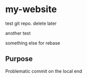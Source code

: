 # my-website
test git repo. delete later

another test

something else for rebase


## Purpose
Problematic commit on the local end

